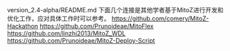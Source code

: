 version_2.4-alpha/README.md
下面几个连接是其他学者基于MitoZ进行开发和优化工作，应对具体工作时可以参考。
https://github.com/comery/MitoZ-Hackathon
https://github.com/Prunoideae/MitoFlex
https://github.com/linzhi2013/MitoZ_WDL
https://github.com/Prunoideae/MitoZ-Deploy-Script
